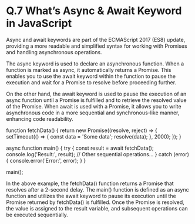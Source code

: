 # Q.7 What’s Async & Await Keyword in JavaScript



Async and await keywords are part of the ECMAScript 2017 (ES8) update, providing a more readable and simplified syntax for working with Promises and handling asynchronous operations.

The async keyword is used to declare an asynchronous function. When a function is marked as async, it automatically returns a Promise. This enables you to use the await keyword within the function to pause the execution and wait for a Promise to resolve before proceeding further.

On the other hand, the await keyword is used to pause the execution of an async function until a Promise is fulfilled and to retrieve the resolved value of the Promise. When await is used with a Promise, it allows you to write asynchronous code in a more sequential and synchronous-like manner, enhancing code readability.

function fetchData() {
  return new Promise((resolve, reject) => {
    setTimeout(() => {
      const data = 'Some data';
      resolve(data);
    }, 2000);
  });
}

async function main() {
  try {
    const result = await fetchData();
    console.log('Result:', result);
    // Other sequential operations...
  } catch (error) {
    console.error('Error:', error);
  }
}

main();

In the above example, the fetchData() function returns a Promise that resolves after a 2-second delay. The main() function is defined as an async function and utilizes the await keyword to pause its execution until the Promise returned by fetchData() is fulfilled. Once the Promise is resolved, the value is assigned to the result variable, and subsequent operations can be executed sequentially.